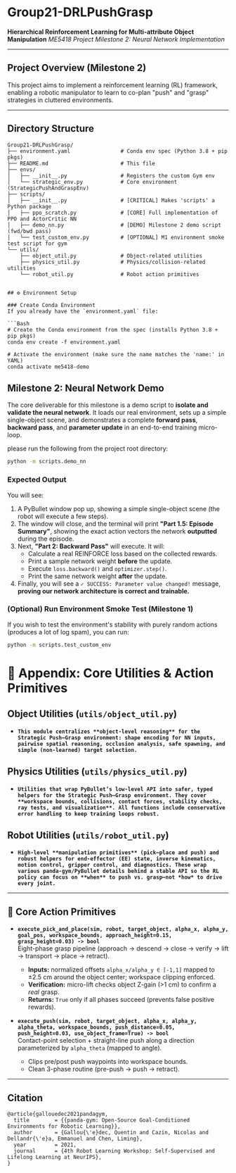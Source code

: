 # Group21-DRLPushGrasp
**Hierarchical Reinforcement Learning for Multi-attribute Object Manipulation**
*ME5418 Project Milestone 2: Neural Network Implementation*

---

## Project Overview (Milestone 2)

This project aims to implement a reinforcement learning (RL) framework, enabling a robotic manipulator to learn to co-plan "push" and "grasp" strategies in cluttered environments.

---

## Directory Structure

```text
Group21-DRLPushGrasp/
├── environment.yaml                # Conda env spec (Python 3.8 + pip pkgs)
├── README.md                       # This file
├── envs/
│   ├── __init__.py                 # Registers the custom Gym env
│   └── strategic_env.py            # Core environment (StrategicPushAndGraspEnv)
├── scripts/
│   ├── __init__.py                 # [CRITICAL] Makes 'scripts' a Python package
│   ├── ppo_scratch.py              # [CORE] Full implementation of PPO and ActorCritic NN
│   ├── demo_nn.py                  # [DEMO] Milestone 2 demo script (fwd/bwd pass)
│   └── test_custom_env.py          # [OPTIONAL] M1 environment smoke test script for gym
└── utils/
    ├── object_util.py              # Object-related utilities
    ├── physics_util.py             # Physics/collision-related utilities
    └── robot_util.py               # Robot action primitives


## ⚙️ Environment Setup

### Create Conda Environment
If you already have the `environment.yaml` file:

```Bash
# Create the Conda environment from the spec (installs Python 3.8 + pip pkgs)
conda env create -f environment.yaml

# Activate the environment (make sure the name matches the 'name:' in YAML)
conda activate me5418-demo
```



## Milestone 2: Neural Network Demo 



The core deliverable for this milestone is a demo script to **isolate and validate the neural network**. It loads our real environment, sets up a simple single-object scene, and demonstrates a complete **forward pass**, **backward pass**, and **parameter update** in an end-to-end training micro-loop.

 please run the following from the project root directory:

```Bash
python -m scripts.demo_nn
```

### Expected Output

You will see:

1. A PyBullet window pop up, showing a simple single-object scene (the robot will execute a few steps).
2. The window will close, and the terminal will print **"Part 1.5: Episode Summary"**, showing the exact action vectors the network **outputted** during the episode.
3. Next, **"Part 2: Backward Pass"** will execute. It will:
   - Calculate a real REINFORCE loss based on the collected rewards.
   - Print a sample network weight **before** the update.
   - Execute `loss.backward()` and `optimizer.step()`.
   - Print the same network weight **after** the update.
4. Finally, you will see a `✓ SUCCESS: Parameter value changed!` message, **proving our network architecture is correct and trainable.**



### (Optional) Run Environment Smoke Test (Milestone 1)



If you wish to test the environment's stability with purely random actions (produces a lot of log spam), you can run:

```Bash
python -m scripts.test_custom_env
```



# 🚀 Appendix: Core Utilities & Action Primitives

## Object Utilities (`utils/object_util.py`)
- **`
This module centralizes **object-level reasoning** for the Strategic Push–Grasp environment:
shape encoding for NN inputs, pairwise spatial reasoning, occlusion analysis, safe spawning,
and simple (non-learned) target selection.
`**  
## Physics Utilities (`utils/physics_util.py`)
- **`
Utilities that wrap PyBullet’s low-level API into safer, typed helpers for the Strategic Push–Grasp environment. They cover **workspace bounds, collisions, contact forces, stability checks, ray tests, and visualization**. All functions include conservative error handling to keep training loops robust.
`**  
## Robot Utilities (`utils/robot_util.py`)
- **`
High-level **manipulation primitives** (pick–place and push) and robust helpers for
end-effector (EE) state, inverse kinematics, motion control, gripper control, and diagnostics.
These wrap various panda-gym/PyBullet details behind a stable API so the RL policy
can focus on **when** to push vs. grasp—not *how* to drive every joint.
`**  

---

## 🚀 Core Action Primitives

- **`execute_pick_and_place(sim, robot, target_object, alpha_x, alpha_y, goal_pos, workspace_bounds, approach_height=0.15, grasp_height=0.03) -> bool`**  
  Eight-phase grasp pipeline (approach → descend → close → verify → lift → transport → place → retract).  
  - **Inputs:** normalized offsets `alpha_x/alpha_y ∈ [-1,1]` mapped to ±2.5 cm around the object center; workspace clipping enforced.  
  - **Verification:** micro-lift checks object Z-gain (>1 cm) to confirm a *real* grasp.  
  - **Returns:** `True` only if all phases succeed (prevents false positive rewards).

- **`execute_push(sim, robot, target_object, alpha_x, alpha_y, alpha_theta, workspace_bounds, push_distance=0.05, push_height=0.03, use_object_frame=True) -> bool`**  
  Contact-point selection + straight-line push along a direction parameterized by `alpha_theta` (mapped to angle).  
  - Clips pre/post push waypoints into workspace bounds.  
  - Clean 3-phase routine (pre-push → push → retract).

---

## Citation
````
@article{gallouedec2021pandagym,
  title        = {{panda-gym: Open-Source Goal-Conditioned Environments for Robotic Learning}},
  author       = {Gallou{\'e}dec, Quentin and Cazin, Nicolas and Dellandr{\'e}a, Emmanuel and Chen, Liming},
  year         = 2021,
  journal      = {4th Robot Learning Workshop: Self-Supervised and Lifelong Learning at NeurIPS},
}
